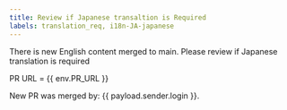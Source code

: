 ```yaml
---
title: Review if Japanese transaltion is Required
labels: translation_req, i18n-JA-japanese
---
```

There is new English content merged to main. Please review if Japanese translation is required

PR URL = {{ env.PR_URL }}

New PR was merged by: {{ payload.sender.login }}.

